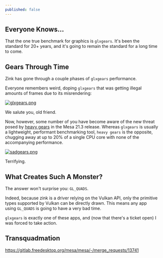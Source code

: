 ```yaml
---
published: false
---
```

## Everyone Knows...

That the one true benchmark for graphics is `glxgears`. It's been the standard for 20+ years, and it's going to remain the standard for a long time to come.

## Gears Through Time

Zink has gone through a couple phases of `glxgears` performance.

Everyone remembers weird, doping `glxgears` that was getting illegal amounts of frames due to its misrendering:

[![glxgears.png](https://gitlab.freedesktop.org/mesa/mesa/uploads/f32a4cae60c4dabb90400842f0940460/Screenshot_20200625_033438.png)](https://gitlab.freedesktop.org/mesa/mesa/uploads/f32a4cae60c4dabb90400842f0940460/Screenshot_20200625_033438.png)

We salute you, old friend. 

Now, however, some number of you have become aware of the new threat posed by [heavy gears](https://gitlab.freedesktop.org/mesa/mesa/-/issues/5249) in the Mesa 21.3 release. Whereas `glxgears` is usually a lightweight, performant benchmarking tool, `heavy gears` is the opposite, chugging away at up to 20% of a single CPU core with none of the accompanying performance.

[![sadgears.png]({{site.url}}/assets/sadgears.png)]({{site.url}}/assets/sadgears.png)

Terrifying.

## What Creates Such A Monster?
The answer won't surprise you: `GL_QUADS`.

Indeed, because zink is a driver relying on the Vulkan API, only the primitive types supported by Vulkan can be directly drawn. This means any app using `GL_QUADS` is going to have a very bad time.

`glxgears` is exactly one of these apps, and (now that there's a ticket open) I was forced to take action.

## Transquadmation
https://gitlab.freedesktop.org/mesa/mesa/-/merge_requests/13741